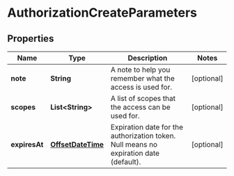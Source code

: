 

# AuthorizationCreateParameters

## Properties

Name | Type | Description | Notes
------------ | ------------- | ------------- | -------------
**note** | **String** | A note to help you remember what the access is used for. |  [optional]
**scopes** | **List&lt;String&gt;** | A list of scopes that the access can be used for. |  [optional]
**expiresAt** | [**OffsetDateTime**](OffsetDateTime.md) | Expiration date for the authorization token. Null means no expiration date (default). |  [optional]



